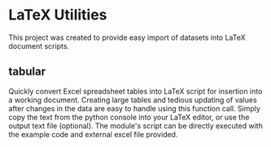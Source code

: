 # LaTeX Utilities
This project was created to provide easy import of datasets into LaTeX document scripts.
## tabular
Quickly convert Excel spreadsheet tables into LaTeX script for insertion into a working document. Creating large tables and tedious updating of values after changes in the data are easy to handle using this function call. Simply copy the text from the python console into your LaTeX editor, or use the output text file (optional). The module's script can be directly executed with the example code and external excel file provided.

